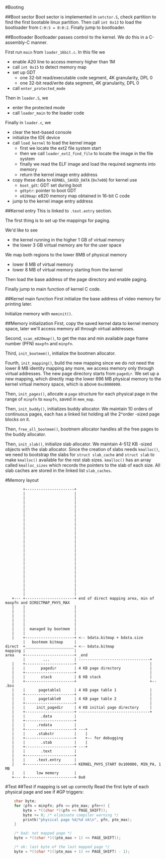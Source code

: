 #Booting

##Boot sector
Boot sector is implemented in `setctor.S`, check partition to find the first bootable linux partition.
Then call `int 0x13` to load the bootloader from `C:H:S = 0:0:2`. Finally
jump to bootloader.


##Bootloader
Bootloader passes control to the kernel. We do this in a C-assembly-C manner.

First run `main` from `loader_16bit.c`. In this file we
* enable A20 line to access memory higher than 1M
* call `int 0x15` to detect memory map
* set up GDT
  * one 32-bit read/executable code segment, 4K granularity, DPL 0
  * one 32-bit read/write data segment, 4K granularity, DPL 0
* call `enter_protected_mode`

Then in `loader.S`, we
* enter the protected mode
* call `loader_main` to the loader code

Finally in `loader.c`, we
* clear the text-based console
* initialize the IDE device
* call `load_kernel` to load the kernel image
  * first we locate the ext2 file system start
  * then we call `loader_ext2_find_file` to locate the image in the file system
  * finally we read the ELF image and load the required segments into memory
  * return the kernel image entry address
* copy these data to `KERNEL_SAVED_DATA` (`0x7e00`) for kernel use
  * `boot_gdt`: GDT set during boot
  * `gdtptr`: pointer to boot GDT
  * `e820map`: e820 memory map obtained in 16-bit C code
* jump to the kernel image entry address


##Kernel entry
This is linked to `.text.entry` section.

The first thing is to set up the mappings for paging.

We'd like to see
* the kernel running in the higher 1 GB of virtual memory
* the lower 3 GB virtual memory are for the user space

We map both regions to the lower 8MB of physical memory
* lower 8 MB of virtual memory
* lower 8 MB of virtual memory starting from the kernel

Then load the base address of the page directory and enable paging.

Finally jump to main function of kernel C code.


##Kernel main function
First initialize the base address of video memory for printing later.

Initialize memory with `meminit()`.


##Memory initialization
First, copy the saved kernel data to kernel memory space, later we'll access memory all through virtual addresses.

Second, `scan_e820map()`, to get the max and min available page frame number (PFN) `maxpfn` and `minpfn`.

Third, `init_bootmem()`, initialize the bootmen allocator.

Fourth, `init_mapping()`, build the new mapping since we do not need the lower 8 MB identity mapping any more,
we access memory only through virtual addresses. The new page directory starts from `pagedir`.
We set up a new mapping, which directly map the lower 896 MB physical memory to the kernel virtual memory space,
which is above `0xc0000000`.

Then, `init_pages()`, allocate a `page` structure for each physical page in the range of `minpfn` to `maxpfn`, saved in `mem_map`.

Then, `init_buddy()`, initializes buddy allocator. We maintain 10 orders of continuous pages, each has a
linked list holding all the 2^order -sized page blocks on it.

Then, `free_all_bootmem()`, bootmem allocator handles all the free pages to the buddy allocator.

Then, `init_slab()`, initialize slab allocator. We maintain 4-512 KB -sized objects with the slab allocator.
Since the creation of slabs needs `kmalloc()`, we need to bootstrap the slabs for `struct slab_cache` and `struct slab` to make `kmalloc()` available
for the rest slab sizes. `kmalloc()` has an array called `kmalloc_sizes` which records the pointers to the slab of each size.
All slab caches are stored in the linked list `slab_caches`.



#Memory layout

            +----------------------+
            |                      |
            |                      |
            |                      |
            |                      |
            |                      |
            |                      |
            |                      |
            |                      |
            |                      |
            |                      |
            |                      |
            |                      |
            |                      |
            |                      |
            |                      |
            |                      |
            |                      |
            |                      |
            |                      |
            |                      |
            |                      |
            |                      |
            |                      |
            |                      |
       +--- +----------------------+ end of direct mapping area, min of maxpfn and DIRECTMAP_PHYS_MAX
       |    |                      |
       |    |                      |
       |    |                      |
	   |    |                      |
       |    |                      |
       |    |  managed by bootmem  |
       |    |                      |
       |    +----------------------+ <-- bdata.bitmap + bdata.size
            |   bootmem bitmap     |
    direct  +______________________+ <-- bdata.bitmap
    mapping |                      |
    area    +----------------------+ _end
	        |        ...           | --------------------------------+
	   |    +----------------------+                                 |
	   |    |       pagedir        | 4 KB page directory             |
	   |    +----------------------+                                 |
	   |    |       stack          | 8 KB stack                      |
	   |    +----------------------+                                 +-- .bss
       |    |      pagetable1      | 4 KB page table 1               |
	   |    +----------------------+                                 |
       |    |      pagetable0      | 4 KB page table 2               |
	   |    +----------------------+                                 |
       |    |     init_pagedir     | 4 KB initial page directory     |
	   |    +----------------------+ --------------------------------+
	   |    |       .data          |
	   |    +----------------------+
	   |    |     .rodata          |
	   |    +----------------------+ ---+
	   |    |     .stabstr         |    |
	   |    +----------------------+    +-- for debugging
	   |    |       .stab          |    |
	   |    +----------------------+ ---+
	   |    |       .text          |
	   |    +----------------------+
       |    |     .text.entry      |
       |    +----------------------+ KERNEL_PHYS_START 0x100000, MIN_PA, 1 MB
       |    |     low memory       |
       +--- +----------------------+ 0x0



#Test
##Test if mapping is set up correctly
Read the first byte of each physical page and see if #GP triggers:

```C
    char byte;
    for (pfn = minpfn; pfn <= pte_max; pfn++) {
        byte = *((char *)(pfn << PAGE_SHIFT));
        byte += 0; /* eliminate compiler warning */
        printk("physical page %d/%d ok\n", pfn, pte_max);
    }

    /* bad: not mapped page */
    byte = *((char *)((pte_max + 1) << PAGE_SHIFT));

    /* ok: last byte of the last mapped page */
    byte = *((char *)((pte_max + 1) << PAGE_SHIFT) - 1);
```
